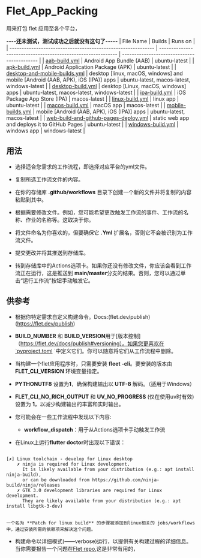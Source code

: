 # Flet_App_Packing
用来打包 flet 应用至各个平台，

**----还未测试，测试成功之后就没有这句了-----**
| File Name                                                    | Builds                                                       | Runs on                                     |
| ------------------------------------------------------------ | ------------------------------------------------------------ | ------------------------------------------- |
| [aab-build.yml](.github/workflows/aab-build.yml)             | Android App Bundle (AAB)                                     | ubuntu-latest                               |
| [apk-build.yml](.github/workflows/apk-build.yml)             | Android Application Package (APK)                            | ubuntu-latest                               |
| [desktop-and-mobile-builds.yml](.github/workflows/desktop-and-mobile-builds.yml) | desktop [linux, macOS, windows] and mobile [Android (AAB, APK), iOS (IPA)] apps | ubuntu-latest, macos-latest, windows-latest |
| [desktop-build.yml](.github/workflows/desktop-builds.yml)    | desktop [Linux, macOS, windows] apps                         | ubuntu-latest, macos-latest, windows-latest |
| [ipa-build.yml](.github/workflows/ipa-build.yml)             | iOS Package App Store (IPA)                                  | macos-latest                                |
| [linux-build.yml](.github/workflows/linux-build.yml)         | linux app                                                    | ubuntu-latest                               |
| [macos-build.yml](.github/workflows/macos-build.yml)         | macOS app                                                    | macos-latest                                |
| [mobile-builds.yml](.github/workflows/mobile-builds.yml)     | mobile [Android (AAB, APK), iOS (IPA)] apps                  | ubuntu-latest, macos-latest                 |
| [web-build-and-github-pages-deploy.yml](.github/workflows/web-build-and-github-pages-deploy.yml) | static web app and deploys it to GitHub Pages                | ubuntu-latest                               |
| [windows-build.yml](.github/workflows/windows-build.yml)     | windows app                                                  | windows-latest                              |

## 用法

- 选择适合您需求的工作流程，即选择对应平台的yml文件。

- 复制所选工作流文件的内容。

- 在你的存储库 **.github/workflows** 目录下创建一个新的文件并将复制的内容粘贴到其中。

- 根据需要修改文件。例如，您可能希望更改触发工作流的事件、工作流的名称、作业的名称等。这取决于你。

- 将文件命名为你喜欢的，但要确保它 **.Yml** 扩展名，否则它不会被识别为工作流文件。

- 提交更改并将其推送到存储库。

- 转到存储库中的Actions选项卡。如果你还没有修改文件，你应该会看到工作流正在运行，这是推送到 **main/master**分支的结果。否则，您可以通过单击“运行工作流”按钮手动触发它。

## 供参考

- 根据你特定需求自定义构建命令。Docs:(flet.dev/publish)(https://flet.dev/publish)

- **BUILD_NUMBER** 和 **BUILD_VERSION**用于[版本控制]（https://flet.dev/docs/publish#versioning）。如果您更喜欢在`pyproject.toml `中定义它们。你可以随意将它们从工作流程中删除。

- 当构建一个flet应用程序时，只需要安装 **fleet -cli**。要安装的版本由 **FLET_CLI_VERSION** 环境变量指定。

- **PYTHONUTF8** 设置为**1**，确保构建输出以 **UTF-8** 解码。（适用于Windows）

- **FLET_CLI_NO_RICH_OUTPUT** 和 **UV_NO_PROGRESS** (仅在使用uv时有效)设置为 **1**，以减少构建输出的丰富和实时输出。
  
- 您可能会在一些工作流程中发现以下内容:

    - **workflow_dispatch**：用于从Actions选项卡手动触发工作流  
     
- 在Linux上运行**flutter doctor**时出现以下错误：

```

[✗] Linux toolchain - develop for Linux desktop
    ✗ ninja is required for Linux development.
      It is likely available from your distribution (e.g.: apt install ninja-build), 
      or can be downloaded from https://github.com/ninja-build/ninja/releases
    ✗ GTK 3.0 development libraries are required for Linux development.
      They are likely available from your distribution (e.g.: apt install libgtk-3-dev)
      
```

    一个名为 **Patch for linux build** 的步骤被添加到linux相关的 jobs/workflows 中，通过安装所需的依赖项来解决这个问题。

- 构建命令以详细模式(——verbose)运行，以提供有关构建过程的详细信息。当你需要报告一个问题在[Flet repo](https://github.com/flet-dev/flet),这是非常有用的，
